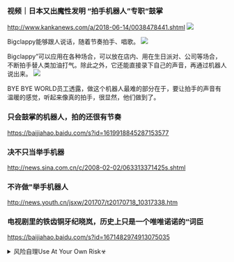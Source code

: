 ### 视频｜日本又出魔性发明 “拍手机器人”专职“鼓掌
http://www.kankanews.com/a/2018-06-14/0038478441.shtml
![](http://static.statickksmg.com/image/2018/06/14/5ec275bbc9644c61da102f7c1b83804a.jpg)

Bigclappy能够跟人说话，随着节奏拍手、唱歌。
![](http://static.statickksmg.com/image/2018/06/14/c0a7bf40313348e1ee0e2af5e4f017e9.jpg)

Bigclappy”可以应用在各种场合，可以放在店内、用在生日派对、公司等场合，不断拍手替人类加油打气。除此之外，它还能直接录下自己的声音，再通过机器人说出来。
![](http://static.statickksmg.com/image/2018/06/14/648975e55532b41032737f475facc314.jpg)

BYE BYE WORLD员工透露，做这个机器人最难的部分在于，要让拍手的声音有温暖的感觉，听起来像真的拍手，很显然，他们做到了。

### 只会鼓掌的机器人，拍的还很有节奏
https://baijiahao.baidu.com/s?id=1619918845287153577

### 决不只当举手机器
http://news.sina.com.cn/c/2008-02-02/063313371425s.shtml

### 不许做"举手机器人
http://news.youth.cn/jsxw/201707/t20170718_10317338.htm

### 电视剧里的铁齿铜牙纪晓岚，历史上只是一个唯唯诺诺的“词臣
https://baijiahao.baidu.com/s?id=1671482974913075035

<details><summary>风险自理Use At Your Own Risk☣</summary>

### z纪w官网悼念申jl、于l：永远的rm代表，永远的j姐
https://china.huanqiu.com/article/3yqZgP2admL

### 申jl的尴尬：扮演者接受严格z审
https://cul.sohu.com/20140404/n397705359.shtml
</details>

